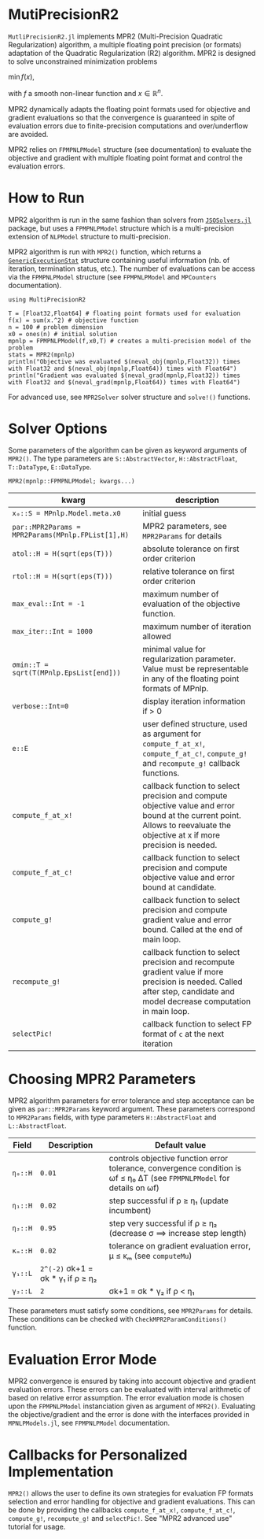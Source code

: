 # MutiPrecisionR2

`MutliPrecisionR2.jl` implements MPR2 (Multi-Precision Quadratic Regularization) algorithm, a multiple floating point precision (or formats) adaptation of the Quadratic Regularization (R2) algorithm.
MPR2 is designed to solve unconstrained minimization problems

$\min f(x)$,

with $f$ a smooth non-linear function and $x \in \mathbb{R}^n$.

MPR2 dynamically adapts the floating point formats used for objective and gradient evaluations so that the convergence is guaranteed in spite of evaluation errors due to finite-precision computations and over/underflow are avoided.

MPR2 relies on `FPMPNLPModel` structure (see documentation) to evaluate the objective and gradient with multiple floating point format and control the evaluation errors.

# How to Run

MPR2 algorithm is run in the same fashion than solvers from [`JSOSolvers.jl`](https://github.com/JuliaSmoothOptimizers/JSOSolvers.jl) package, but uses a `FPMPNLPModel` structure which is a multi-precision extension of `NLPModel` structure to multi-precision.

MPR2 algorithm is run with `MPR2()` function, which returns a [`GenericExecutionStat`](https://github.com/JuliaSmoothOptimizers/SolverCore.jl) structure containing useful information (nb. of iteration, termination status, etc.). The number of evaluations can be access via the `FPMPNLPModel` structure (see `FPMPNLPModel` and `MPCounters` documentation).
```@example
using MultiPrecisionR2

T = [Float32,Float64] # floating point formats used for evaluation
f(x) = sum(x.^2) # objective function
n = 100 # problem dimension
x0 = ones(n) # initial solution
mpnlp = FPMPNLPModel(f,x0,T) # creates a multi-precision model of the problem
stats = MPR2(mpnlp)
println("Objective was evaluated $(neval_obj(mpnlp,Float32)) times with Float32 and $(neval_obj(mpnlp,Float64)) times with Float64")
println("Gradient was evaluated $(neval_grad(mpnlp,Float32)) times with Float32 and $(neval_grad(mpnlp,Float64)) times with Float64")
```

For advanced use, see `MPR2Solver` solver structure and `solve!()` functions.

# Solver Options

Some parameters of the algorithm can be given as keyword arguments of `MPR2()`. The type parameters are `S::AbstractVector`, `H::AbstractFloat`, `T::DataType`, `E::DataType`.

`MPR2(mpnlp::FPMPNLPModel; kwargs...)`

|kwarg|description|
|-----|-----------|
`x₀::S = MPnlp.Model.meta.x0` | initial guess 
`par::MPR2Params = MPR2Params(MPnlp.FPList[1],H)` | MPR2 parameters, see `MPR2Params` for details
`atol::H = H(sqrt(eps(T)))` | absolute tolerance on first order criterion 
`rtol::H = H(sqrt(eps(T)))` | relative tolerance on first order criterion
`max_eval::Int = -1` | maximum number of evaluation of the objective function.
`max_iter::Int = 1000` | maximum number of iteration allowed
`σmin::T = sqrt(T(MPnlp.EpsList[end]))` | minimal value for regularization parameter. Value must be representable in any of the floating point formats of MPnlp. 
`verbose::Int=0` | display iteration information if > 0
`e::E` | user defined structure, used as argument for `compute_f_at_x!`, `compute_f_at_c!`, `compute_g!` and `recompute_g!` callback functions.
`compute_f_at_x!` | callback function to select precision and compute objective value and error bound at the current point. Allows to reevaluate the objective at x if more precision is needed.
`compute_f_at_c!` | callback function to select precision and compute objective value and error bound at candidate.
`compute_g!` | callback function to select precision and compute gradient value and error bound. Called at the end of main loop.
`recompute_g!` | callback function to select precision and recompute gradient value if more precision is needed. Called after step, candidate and model decrease computation in main loop.
`selectPic!` | callback function to select FP format of `c` at the next iteration

# Choosing MPR2 Parameters

MPR2 algorithm parameters for error tolerance and step acceptance can be given as `par::MPR2Params` keyword argument.
These parameters correspond to `MPR2Params` fields, with type parameters `H::AbstractFloat` and `L::AbstractFloat`.

|Field|Description|Default value|
|-----|-----------|-------------|
`η₀::H` | `0.01` |  controls objective function error tolerance, convergence condition is ωf ≤ η₀ ΔT (see `FPMPNLPModel` for details on ωf) 
`η₁::H` | `0.02` | step successful if ρ ≥ η₁ (update incumbent)
`η₂::H` | `0.95` | step very successful if ρ ≥ η₂ (decrease σ ⟹ increase step length)
`κₘ::H` | `0.02` | tolerance on gradient evaluation error, μ ≤ κₘ (see `computeMu`) 
`γ₁::L` | `2^(-2)` σk+1 = σk * γ₁ if ρ ≥ η₂
`γ₂::L` | `2` | σk+1 = σk * γ₂ if ρ < η₁

These parameters must satisfy some conditions, see `MPR2Params` for details. These conditions can be checked with `CheckMPR2ParamConditions()` function.

# Evaluation Error Mode

MPR2 convergence is ensured by taking into account objective and gradient evaluation errors. These errors can be evaluated with interval arithmetic of based on relative error assumption. The error evaluation mode is chosen upon the `FPMPNLPModel` instanciation given as argument of `MPR2()`. Evaluating the objective/gradient and the error is done with the interfaces provided in `MPNLPModels.jl`, see `FPMPNLPModel` documentation. 

# Callbacks for Personalized Implementation

`MPR2()` allows the user to define its own strategies for evaluation FP formats selection and error handling for objective and gradient evaluations. This can be done by providing the callbacks `compute_f_at_x!`, `compute_f_at_c!`, `compute_g!`, `recompute_g!` and `selectPic!`.
See "MPR2 advanced use" tutorial for usage. 